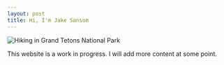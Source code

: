 ```yaml
---
layout: post
title: Hi, I'm Jake Sansom
---
```


![Hiking in Grand Tetons National Park](/jhsansom.github.io/docs/assets/profile.JPG)

This website is a work in progress. I will add more content at some point.